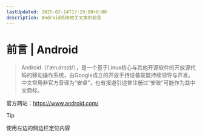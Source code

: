 ```yaml
---
lastUpdated: 2025-02-14T17:29:00+8:00
description: Android系统相关文章的前言
---
```


# 前言 | Android

> Android（/ˈænˌdrɔɪd/），是一个基于Linux核心与其他开源软件的开放源代码的移动操作系统，由Google成立的开放手持设备联盟持续领导与开发。中文常用非官方音译为“安卓”，也有报道引述曾注册过“安致”可能作为其中文商标。

官方网站：<https://www.android.com/>

> [!TIP]
> 使用左边的侧边栏定位内容
